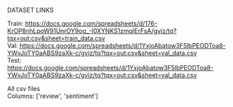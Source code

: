 DATASET LINKS

Train: https://docs.google.com/spreadsheets/d/176-KrOP8nhLpoW91UnrOY9oq_-I0XYNKS1zmqIErFsA/gviz/tq?tqx=out:csv&sheet=train_data.csv <br />
Val: https://docs.google.com/spreadsheets/d/1YxjoAbatow3F5lbPEODToa8-YWvJoTY0aABS9zaXk-c/gviz/tq?tqx=out:csv&sheet=val_data.csv <br />
Test: https://docs.google.com/spreadsheets/d/1YxjoAbatow3F5lbPEODToa8-YWvJoTY0aABS9zaXk-c/gviz/tq?tqx=out:csv&sheet=val_data.csv <br />


All csv files<br />
Columns:  ['review', 'sentiment']
